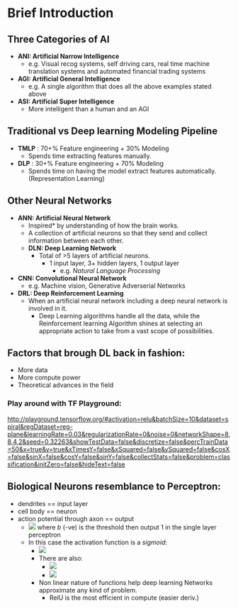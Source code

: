 # Brief Introduction

## Three Categories of AI

- **ANI: Artificial Narrow Intelligence**
  - e.g. Visual recog systems, self driving cars, real time machine translation systems and automated financial trading systems
- **AGI: Artificial General Intelligence**
  - e.g. A single algorithm that does all the above examples stated above
- **ASI: Artificial Super Intelligence**
  - More intelligent than a human and an AGI

## Traditional vs Deep learning Modeling Pipeline

- **TMLP** : 70+% Feature engineering + 30% Modeling
  - Spends time extracting features manually.
- **DLP** : 30+% Feature engineering + 70% Modeling
  - Spends time on having the model extract features automatically. (Representation Learning)

## Other Neural Networks

- **ANN: Artificial Neural Network**
  - Inspired\* by understanding of how the brain works.
  - A collection of artificial neurons so that they send and collect information between each other.
  - **DLN: Deep Learning Network**
    - Total of >5 layers of artificial neurons.
      - 1 input layer, 3+ hidden layers, 1 output layer
        - e.g. _Natural Language Processing_
- **CNN: Convolutional Neural Network**
  - e.g. Machine vision, Generative Adverserial Networks
- **DRL: Deep Reinforcement Learning**
  - When an artificial neural network including a deep neural network is involved in it.
    - Deep Learning algorithms handle all the data, while the Reinforcement learning Algorithm shines at selecting an appropriate action to take from a vast scope of possibilities.

## Factors that brough DL back in fashion:

- More data
- More compute power
- Theoretical advances in the field

### Play around with TF Playground:

http://playground.tensorflow.org/#activation=relu&batchSize=10&dataset=spiral&regDataset=reg-plane&learningRate=0.03&regularizationRate=0&noise=0&networkShape=8,8,4,2&seed=0.32263&showTestData=false&discretize=false&percTrainData=50&x=true&y=true&xTimesY=false&xSquared=false&ySquared=false&cosX=false&sinX=false&cosY=false&sinY=false&collectStats=false&problem=classification&initZero=false&hideText=false

## Biological Neurons resemblance to Perceptron:

- dendrites == input layer
- cell body == neuron
- action potential through axon == output
  - <img src="https://latex.codecogs.com/gif.latex?\sum_{i=1}^{n}w_ix_i=wx+b>0"/> where _b_ (-ve) is the threshold then output 1 in the single layer perceptron
  - In this case the activation function is a _sigmoid_:
    - <img src="https://latex.codecogs.com/gif.latex?O(z)=\frac{1}{1+\exp{(-z)}}"/>
    - There are also:
      - <img src="https://latex.codecogs.com/gif.latex?O(z)=\tanh{z}"/>
      - <img src="https://latex.codecogs.com/gif.latex?O(z)=\max{(0,z)}"/>
    - Non linear nature of functions help deep learning Networks approximate any kind of problem.
      - RelU is the most efficient in compute (easier deriv.)
